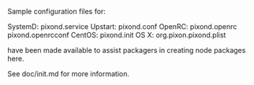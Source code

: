 Sample configuration files for:

SystemD: pixond.service
Upstart: pixond.conf
OpenRC:  pixond.openrc
         pixond.openrcconf
CentOS:  pixond.init
OS X:    org.pixon.pixond.plist

have been made available to assist packagers in creating node packages here.

See doc/init.md for more information.
